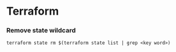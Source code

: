# Terraform 

### Remove state wildcard
```
terraform state rm $(terraform state list | grep <key word>)
```
